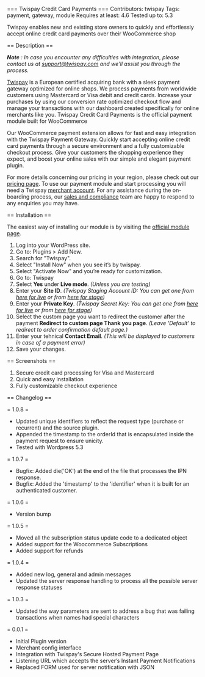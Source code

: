 === Twispay Credit Card Payments ===
Contributors: twispay
Tags: payment, gateway, module
Requires at least: 4.6
Tested up to: 5.3

Twispay enables new and existing store owners to quickly and effortlessly accept online credit card payments over their WooCommerce shop

== Description ==

***Note** :  In case you encounter any difficulties with integration, please contact us at support@twispay.com and we'll assist you through the process.*

[Twispay](https://www.twispay.com) is a European certified acquiring bank with a sleek payment gateway optimized for online shops. We process payments from worldwide customers using Mastercard or Visa debit and credit cards. Increase your purchases by using our conversion rate optimized checkout flow and manage your transactions with our dashboard created specifically for online merchants like you. Twispay Credit Card Payments is the official payment module built for WooCommerce

Our WooCommerce payment extension allows for fast and easy integration with the Twispay Payment Gateway. Quickly start accepting online credit card payments through a secure environment and a fully customizable checkout process. Give your customers the shopping experience they expect, and boost your online sales with our simple and elegant payment plugin.

For more details concerning our pricing in your region, please check out our [pricing page](https://www.twispay.com/pricing). To use our payment module and start processing you will need a Twispay [merchant account](https://merchant-stage.twispay.com/auth/signup). For any assistance during the on-boarding process, our [sales and compliance](https://www.twispay.com/contact) team are happy to respond to any enquiries you may have.

== Installation ==

The easiest way of installing our module is by visiting the [official module page](https://wordpress.org/plugins/twispay/).
<!-- Alternatively, you can check out our [installation guide](https://twis.li/2ueQ6Rz) for detailed step by step instructions. -->
1. Log into your WordPress site.
2. Go to: Plugins > Add New.
3. Search for "Twispay".
4. Select "Install Now" when you see it’s by twispay.
5. Select "Activate Now" and you’re ready for customization.
6. Go to: Twispay
7. Select **Yes** under **Live mode**. _(Unless you are testing)_
8. Enter your **Site ID**. _(Twispay Staging Account ID: You can get one from [here for live](https://merchant.twispay.com/auth/signin) or from [here for stage](https://merchant-stage.twispay.com/auth/signin))_
9. Enter your **Private Key**. _(Twispay Secret Key: You can get one from [here for live](https://merchant.twispay.com/auth/signin) or from [here for stage](https://merchant-stage.twispay.com/auth/signin))_
10. Select the custom page you want to redirect the customer after the payment **Redirect to custom page Thank you page**. _(Leave 'Default' to redirect to order confirmation default page.)_
11. Enter your tehnical **Contact Email**. _(This will be displayed to customers in case of a payment error)_
12. Save your changes.

== Screenshots ==

1. Secure credit card processing for Visa and Mastercard
2. Quick and easy installation
3. Fully customizable checkout experience

== Changelog ==

= 1.0.8 =
* Updated unique identifiers to reflect the request type (purchase or recurrent) and the source plugin.
* Appended the timestamp to the orderId that is encapsulated inside the payment request to ensure unicity.
* Tested with Wordpress 5.3

= 1.0.7 =
* Bugfix: Added die('OK') at the end of the file that processes the IPN response.
* Bugfix: Added the 'timestamp' to the 'identifier' when it is built for an authenticated customer.

= 1.0.6 =
* Version bump

= 1.0.5 =
* Moved all the subscription status update code to a dedicated object
* Added support for the Woocommerce Subscriptions
* Added support for refunds

= 1.0.4 =
* Added new log, general and admin messages
* Updated the server response handling to process all the possible server response statuses

= 1.0.3 =
* Updated the way parameters are sent to address a bug that was failing transactions when names had special characters

= 0.0.1 =
* Initial Plugin version
* Merchant config interface
* Integration with Twispay's Secure Hosted Payment Page
* Listening URL which accepts the server’s Instant Payment Notifications
* Replaced FORM used for server notification with JSON
